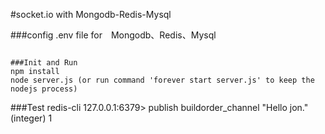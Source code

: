 #socket.io with Mongodb-Redis-Mysql

###config .env file for　Mongodb、Redis、Mysql
```

###Init and Run
npm install
node server.js (or run command 'forever start server.js' to keep the nodejs process)
```

###Test
redis-cli
127.0.0.1:6379> publish buildorder_channel "Hello jon."
(integer) 1
```